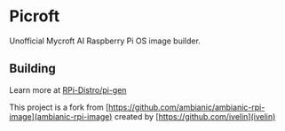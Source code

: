 # Picroft

Unofficial Mycroft AI Raspberry Pi OS image builder. 

## Building  

Learn more at [RPi-Distro/pi-gen](https://github.com/RPi-Distro/pi-gen)

This project is a fork from [https://github.com/ambianic/ambianic-rpi-image](ambianic-rpi-image) created by [https://github.com/ivelin](ivelin)